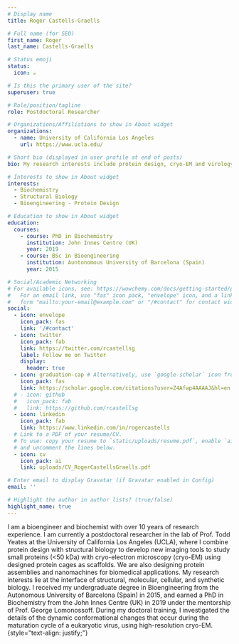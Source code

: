 ```yaml
---
# Display name
title: Roger Castells-Graells

# Full name (for SEO)
first_name: Roger
last_name: Castells-Graells

# Status emoji
status:
  icon: ☕️

# Is this the primary user of the site?
superuser: true

# Role/position/tagline
role: Postdoctoral Researcher

# Organizations/Affiliations to show in About widget
organizations:
  - name: University of California Los Angeles
    url: https://www.ucla.edu/

# Short bio (displayed in user profile at end of posts)
bio: My research interests include protein design, cryo-EM and virology.

# Interests to show in About widget
interests:
  - Biochemistry
  - Structural Biology
  - Bioengineering - Protein Design

# Education to show in About widget
education:
  courses:
    - course: PhD in Biochemistry
      institution: John Innes Centre (UK)
      year: 2019
    - course: BSc in Bioengineering
      institution: Auntonomous University of Barcelona (Spain)
      year: 2015

# Social/Academic Networking
# For available icons, see: https://wowchemy.com/docs/getting-started/page-builder/#icons
#   For an email link, use "fas" icon pack, "envelope" icon, and a link in the
#   form "mailto:your-email@example.com" or "/#contact" for contact widget.
social:
  - icon: envelope
    icon_pack: fas
    link: '/#contact'
  - icon: twitter
    icon_pack: fab
    link: https://twitter.com/rcastellsg
    label: Follow me on Twitter
    display:
      header: true
  - icon: graduation-cap # Alternatively, use `google-scholar` icon from `ai` icon pack
    icon_pack: fas
    link: https://scholar.google.com/citations?user=Z4Afwp4AAAAJ&hl=en
  # - icon: github
  #   icon_pack: fab
  #   link: https://github.com/rcastellsg
  - icon: linkedin
    icon_pack: fab
    link: https://www.linkedin.com/in/rogercastells
  # Link to a PDF of your resume/CV.
  # To use: copy your resume to `static/uploads/resume.pdf`, enable `ai` icons in `params.yaml`,
  # and uncomment the lines below.
  - icon: cv
    icon_pack: ai
    link: uploads/CV_RogerCastellsGraells.pdf

# Enter email to display Gravatar (if Gravatar enabled in Config)
email: ''

# Highlight the author in author lists? (true/false)
highlight_name: true
---
```


I am a bioengineer and biochemist with over 10 years of research experience. I am currently a postdoctoral researcher in the lab of Prof. Todd Yeates at the University of California Los Angeles (UCLA), where I combine protein design with structural biology to develop new imaging tools to study small proteins (<50 kDa) with cryo-electron microscopy (cryo-EM) using designed protein cages as scaffolds. We are also designing protein assemblies and nanomachines for biomedical applications. My research interests lie at the interface of structural, molecular, cellular, and synthetic biology. I received my undergraduate degree in Bioengineering from the Autonomous University of Barcelona (Spain) in 2015, and earned a PhD in Biochemistry from the John Innes Centre (UK) in 2019 under the mentorship of Prof. George Lomonossoff. During my doctoral training, I investigated the details of the dynamic conformational changes that occur during the maturation cycle of a eukaryotic virus, using high-resolution cryo-EM.
{style="text-align: justify;"}
